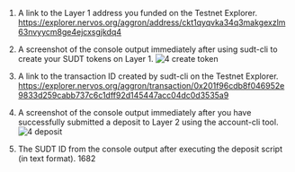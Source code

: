 
1. A link to the Layer 1 address you funded on the Testnet Explorer.
https://explorer.nervos.org/aggron/address/ckt1qyqvka34q3makgexzlm63nvyycm8ge4ejcxsgjkdq4

2. A screenshot of the console output immediately after using sudt-cli to create your SUDT tokens on Layer 1.
![4 create token](https://user-images.githubusercontent.com/72978195/129006073-b0d7d5fd-0971-4cb3-a0bb-1b2207f9c8df.PNG)

3. A link to the transaction ID created by sudt-cli on the Testnet Explorer.
https://explorer.nervos.org/aggron/transaction/0x201f96cdb8f046952e9833d259cabb737c6c1dff92d145447acc04dc0d3535a9

4. A screenshot of the console output immediately after you have successfully submitted a deposit to Layer 2 using the account-cli tool.
![4 deposit](https://user-images.githubusercontent.com/72978195/129006082-695dac3f-50a0-4206-b92c-43adfe7013a0.PNG)

5. The SUDT ID from the console output after executing the deposit script (in text format).
1682


